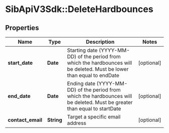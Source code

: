 # SibApiV3Sdk::DeleteHardbounces

## Properties
Name | Type | Description | Notes
------------ | ------------- | ------------- | -------------
**start_date** | **Date** | Starting date (YYYY-MM-DD) of the period from which the hardbounces will be deleted. Must be lower than equal to endDate | [optional] 
**end_date** | **Date** | Ending date (YYYY-MM-DD) of the period from which the hardbounces will be deleted. Must be greater than equal to startDate | [optional] 
**contact_email** | **String** | Target a specific email address | [optional] 


